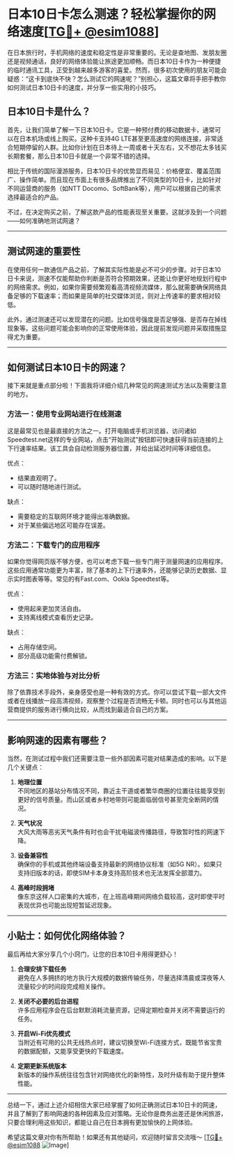 # 日本10日卡怎么测速？轻松掌握你的网络速度[[TG💪+ @esim1088](https://t.me/s/esim1088)]

在日本旅行时，手机网络的速度和稳定性是非常重要的。无论是查地图、发朋友圈还是视频通话，良好的网络体验能让旅途更加顺畅。而日本10日卡作为一种便捷的临时通讯工具，正受到越来越多游客的喜爱。然而，很多初次使用的朋友可能会疑惑：“这卡到底快不快？怎么测试它的网速呢？”别担心，这篇文章将手把手教你如何测试日本10日卡的速度，并分享一些实用的小技巧。

## 日本10日卡是什么？

首先，让我们简单了解一下日本10日卡。它是一种预付费的移动数据卡，通常可以在日本机场或线上购买。这种卡支持4G LTE甚至更高速度的网络连接，非常适合短期停留的人群。比如你计划在日本待上一周或者十天左右，又不想花太多钱买长期套餐，那么日本10日卡就是一个非常不错的选择。

相比于传统的国际漫游服务，日本10日卡的优势显而易见：价格便宜、覆盖范围广、操作简单。而且现在市面上有很多品牌推出了不同类型的10日卡，比如针对不同运营商的服务（如NTT Docomo、SoftBank等），用户可以根据自己的需求选择最适合的产品。

不过，在决定购买之前，了解这款产品的性能表现至关重要。这就涉及到一个问题——如何准确地测试网速？

---

## 测试网速的重要性

在使用任何一款通信产品之前，了解其实际性能是必不可少的步骤。对于日本10日卡来说，测速不仅能帮助你判断是否符合预期效果，还能让你更好地规划行程中的网络需求。例如，如果你需要频繁观看高清视频流媒体，那么就需要确保网络具备足够的下载速率；而如果是简单的社交媒体浏览，则对上传速率的要求相对较低。

此外，通过测速还可以发现潜在的问题。比如信号强度是否足够强、是否存在掉线现象等。这些问题可能会影响你的正常使用体验，因此提前发现问题并采取措施显得尤为重要。

---

## 如何测试日本10日卡的网速？

接下来就是重点部分啦！下面我将详细介绍几种常见的网速测试方法以及需要注意的地方。

### 方法一：使用专业网站进行在线测速

这是最常见也是最直接的方法之一。打开电脑或手机浏览器，访问诸如Speedtest.net这样的专业网站，点击“开始测试”按钮即可快速获得当前连接的上下行速率结果。该工具会自动检测服务器位置，并给出延迟时间等详细信息。

优点：
- 结果直观明了。
- 可以随时随地进行测试。

缺点：
- 需要稳定的互联网环境才能得出准确数据。
- 对于某些偏远地区可能存在误差。

### 方法二：下载专门的应用程序

如果你觉得网页版不够方便，也可以考虑下载一些专门用于测量网速的应用程序。这些应用通常功能更为丰富，除了基本的上下行速率外，还能够记录历史数据、显示实时图表等等。常见的有Fast.com、Ookla Speedtest等。

优点：
- 使用起来更加灵活自由。
- 支持离线模式查看历史记录。

缺点：
- 占用存储空间。
- 部分高级功能需付费解锁。

### 方法三：实地体验与对比分析

除了依靠技术手段外，亲身感受也是一种有效的方式。你可以尝试下载一部大文件或者在线播放一段高清视频，观察整个过程是否流畅无卡顿。同时也可以与其他运营商提供的服务进行横向比较，从而找到最适合自己的方案。

---

## 影响网速的因素有哪些？

当然，在测试过程中我们还需要注意一些外部因素可能对结果造成的影响。以下是几个关键点：

1. **地理位置**  
   不同地区的基站分布情况不同，靠近主干道或者繁华商圈的位置往往能享受到更好的信号质量。而山区或者乡村地带则可能面临弱信号甚至完全断网的情况。

2. **天气状况**  
   大风大雨等恶劣天气条件有时也会干扰电磁波传播路径，导致暂时性的网速下降。

3. **设备兼容性**  
   确保你的手机或其他终端设备支持最新的网络协议标准（如5G NR）。如果只支持旧版本的话，即使SIM卡本身支持高阶技术也无法发挥全部潜力。

4. **高峰时段拥堵**  
   像东京这样人口密集的大城市，在上班高峰期间网络负载较高，这时即使平时表现优异也可能出现短暂延迟现象。

---

## 小贴士：如何优化网络体验？

最后再给大家分享几个小窍门，让您的日本10日卡用得更舒心！

1. **合理安排下载任务**  
   避免在人多拥挤的地方执行大规模的数据传输任务，尽量选择清晨或深夜等人流量较少的时间段完成相关操作。

2. **关闭不必要的后台进程**  
   许多应用程序会在后台默默消耗流量资源，记得定期检查并关闭不需要运行的任务。

3. **开启Wi-Fi优先模式**  
   当附近有可用的公共无线热点时，建议切换至Wi-Fi连接方式，既能节省宝贵的数据配额，又能享受更快的下载速度。

4. **定期更新系统版本**  
   新版本的操作系统往往包含针对网络优化的新特性，及时升级有助于提升整体性能。

---

总结一下，通过上述介绍相信大家已经掌握了如何正确测试日本10日卡的网速，并且了解到了影响网速的各种因素及应对策略。无论你是商务出差还是休闲旅游，只要合理利用这些知识，都能让自己在日本拥有更加愉快的上网体验。

希望这篇文章对你有所帮助！如果还有其他疑问，欢迎随时留言交流哦～ [[TG💪+ @esim1088](https://t.me/s/esim1088) ![Image](https://i.postimg.cc/4NQfJmqS/Snipaste-2025-05-13-00-14-12.png)]